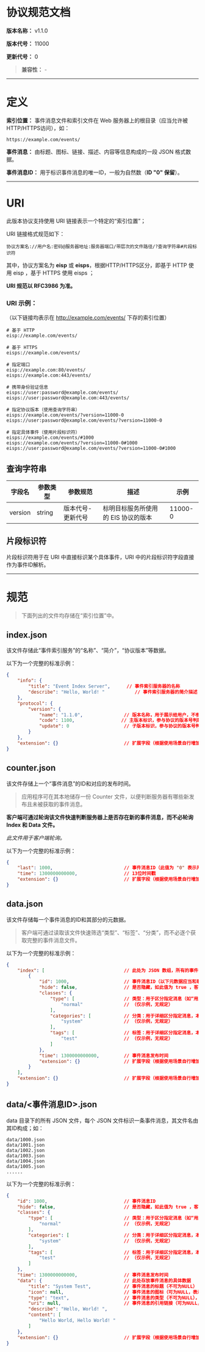 # 协议规范文档

**版本名称：** v1.1.0

**版本代号：** 11000

**更新代号：** 0

> **兼容性：** -

---

# 定义

**索引位置：** 事件消息文件和索引文件在 Web 服务器上的根目录（应当允许被HTTP/HTTPS访问），如：

```text
https://example.com/events/
```

**事件消息：** 由标题、图标、链接、描述、内容等信息构成的一段 JSON 格式数据。

**事件消息ID：** 用于标识事件消息的唯一ID，一般为自然数（**ID "0" 保留**）。

---

# URI

此版本协议支持使用 URI 链接表示一个特定的“索引位置”；

URI 链接格式规范如下：

```text
协议方案名://用户名:密码@服务器地址:服务器端口/带层次的文件路径/?查询字符串#片段标识符
```

其中，协议方案名为 **eisp** 或 **eisps**，根据HTTP/HTTPS区分，即基于 HTTP 使用 eisp ，基于 HTTPS 使用 eisps ；

**URI 规范以 RFC3986 为准。**

### URI 示例：

（以下链接均表示在 http://example.com/events/ 下存的索引位置）

```text
# 基于 HTTP
eisp://example.com/events/

# 基于 HTTPS
eisps://example.com/events/

# 指定端口
eisp://example.com:80/events/
eisps://example.com:443/events/

# 携带身份验证信息
eisps://user:password@example.com/events/
eisps://user:password@example.com:443/events/

# 指定协议版本（使用查询字符串）
eisps://example.com/events/?version=11000-0
eisps://user:password@example.com/events/?version=11000-0

# 指定具体事件（使用片段标识符）
eisps://example.com/events/#1000
eisps://example.com/events/?version=11000-0#1000
eisps://user:password@example.com/events/?version=11000-0#1000
```

## 查询字符串

| 字段名 | 参数类型 | 参数规范 | 描述 | 示例 | 
| ------ | -------- | -------- | ---- | ---- |
| version | string | 版本代号-更新代号 | 标明目标服务所使用的 EIS 协议的版本 | 11000-0 |

## 片段标识符

片段标识符用于在 URI 中直接标识某个具体事件，URI 中的片段标识符字段直接作为事件ID解析。

---

# 规范

> 下面列出的文件均存储在“索引位置”中。

## index.json

该文件存储此“事件索引服务”的“名称”、“简介”，“协议版本”等数据。

以下为一个完整的标准示例：

```json
{
    "info": {
        "title": "Event Index Server",      // 事件索引服务器的名称
        "describe": "Hello, World! "           // 事件索引服务器的简介描述
    },
    "protocol": {
        "version": {
            "name": "1.1.0",               // 版本名称，用于展示给用户，不参与版本号判断
            "code": 1100,                 // 主版本标识，参与协议的版本号判断
            "update": 0                    // 子版本标识，参与协议的版本号判断（应先判断主版本标识）
        }
    },
    "extension": {}                        // 扩展字段（根据使用场景自行增加，本协议不做规定）
}
```

## counter.json

该文件存储上一个“事件消息”的ID和对应的发布时间。

> 应用程序可在其本地储存一份 Counter 文件，以便判断服务器有哪些新发布且未被获取的事件消息。

**客户端可通过轮询该文件快速判断服务器上是否存在新的事件消息，而不必轮询 Index 和 Data 文件。**

*此文件用于客户端轮询。*

以下为一个完整的标准示例：

```json
{
    "last": 1000,                          // 事件消息ID（此值为 "0" 表示系统没有任何事件消息）
    "time": 1300000000000,                 // 13位时间戳
    "extension": {}                        // 扩展字段（根据使用场景自行增加，本协议不做规定）
}
```

## data.json

该文件存储每一个事件消息的ID和其部分的元数据。

> 客户端可通过读取该文件快速筛选“类型”、“标签”、“分类”，而不必逐个获取完整的事件消息文件。

以下为一个完整的标准示例：

```json
{
    "index": [                             // 此处为 JSON 数组，所有的事件消息应当按照特定顺序在此列出
        {
            "id": 1000,                    // 事件消息ID（以下元数据应当和事件消息文件中的值一致）
            "hide": false,                 // 是否隐藏，如此值为 true ，客户端应当忽略该消息（无论标签分类是否匹配）；默认为 false
            "classes": {
                "type": [                  // 类型：用于区分指定消息（如“用户可读”，“程序可读”等），本协议不做规定；此处仅作示例；允许一条事件消息存在多个类型，可为空列表
                    "normal"               // （仅示例，无规定）
                ],
                "categories": [            // 分类：用于详细区分指定消息，本协议不做规定；此处仅作示例；允许一条事件消息存在多个分类，可为空列表
                    "system"               // （仅示例，无规定）
                ],
                "tags": [                  // 标签：用于详细区分指定消息，本协议不做规定；此处仅作示例；允许一条事件消息存在多个标签，可为空列表
                    "test"                 // （仅示例，无规定）
                ]
            },
            "time": 1300000000000,         // 事件消息发布时间
            "extension": {}                // 扩展字段（根据使用场景自行增加，本协议不做规定）
        }
    ],
    "extension": {}                        // 扩展字段（根据使用场景自行增加，本协议不做规定）
}
```

## data/<事件消息ID>.json

data 目录下的所有 JSON 文件，每个 JSON 文件标识一条事件消息，其文件名由其ID构成；如：

```text
data/1000.json
data/1001.json
data/1002.json
data/1003.json
data/1004.json
data/1005.json
......
```

以下为一个完整的标准示例：

```json
{
    "id": 1000,                            // 事件消息ID
    "hide": false,                         // 是否隐藏，如此值为 true ，客户端应当忽略该消息（无论标签分类是否匹配）；默认为 false
    "classes": {
        "type": [                          // 类型：用于区分指定消息（如“用户可读”，“程序可读”等），本协议不做规定；此处仅作示例；允许一条事件消息存在多个类型，可为空列表
            "normal"                       // （仅示例，无规定）
        ],
        "categories": [                    // 分类：用于详细区分指定消息，本协议不做规定；此处仅作示例；允许一条事件消息存在多个分类，可为空列表
            "system"                       // （仅示例，无规定）
        ],
        "tags": [                          // 标签：用于详细区分指定消息，本协议不做规定；此处仅作示例；允许一条事件消息存在多个标签，可为空列表
            "test"                         // （仅示例，无规定）
        ]
    },
    "time": 1300000000000,                 // 事件消息发布时间
    "data": {                              // 此处存放事件消息的具体数据
        "title": "System Test",            // 事件消息的标题（不可为NULL）
        "icon": null,                      // 事件消息的图标（可为NULL，表示没有图标）
        "type": "text",                    // 事件消息的类型（不可为NULL），用于表示正文内容的类型；可为任意类型，本协议不做详细规定，可根据使用场景自主区分（如“text”、“md”、“html”等）
        "uri": null,                       // 事件消息的引用链接（可为NULL，表示没有引用链接）；可为任意格式/协议，本协议不做详细规定，可根据使用场景自主区分（如将本协议用于“发布公告”时，这里可以是公告的链接等）
        "describe": "Hello, World! ",                                       // 事件消息的描述简介（不可为NULL）
        "content": [                                                        // 以换行符切割的事件消息正文数组（可为空）；按照一定的顺序排列，客户端在读取时应当自动在字符串之间添加换行符以合并为正文
            "Hello World, Hello World! "                                    // （仅示例，无规定）
        ]
    },
    "extension": {}                        // 扩展字段（根据使用场景自行增加，本协议不做规定）
}
```

